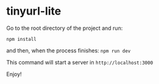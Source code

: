 # tinyurl-lite


Go to the root directory of the project and run:

```npm install```

and then, when the process finishes:
```npm run dev```

This command will start a server in ```http://localhost:3000```

Enjoy!
